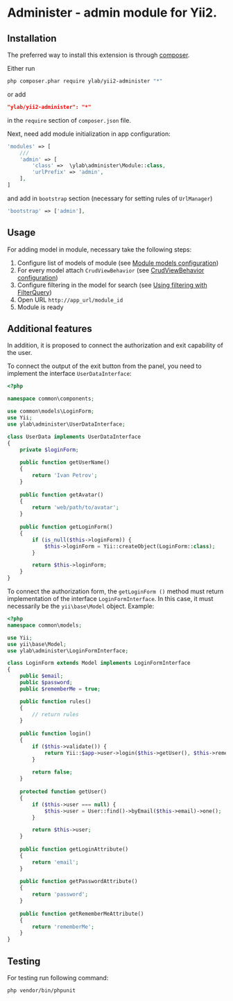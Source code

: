 # Administer - admin module for Yii2.

## Installation

The preferred way to install this extension is through [composer](http://getcomposer.org/download).

Either run
```bash
php composer.phar require ylab/yii2-administer "*"
```
or add
```json
"ylab/yii2-administer": "*"
```
in the `require` section of `composer.json` file.

Next, need add module initialization in app configuration:
```php
'modules' => [
    ///
    'admin' => [
        'class' =>  \ylab\administer\Module::class,
        'urlPrefix' => 'admin',
    ],
]
```
and add in `bootstrap` section (necessary for setting rules of `UrlManager`)
```php
'bootstrap' => ['admin'],
```

## Usage

For adding model in module, necessary take the following steps:

1) Configure list of models of module (see [Module models configuration](docs/en/01-module-models-configuration.md))
2) For every model attach `CrudViewBehavior` (see
[CrudViewBehavior configuration](docs/en/02-crudviewbehavior-configuration.md))
3) Configure filtering in the model for search (see [Using filtering with FilterQuery](docs/en/03-filterquery.md))
4) Open URL `http://app_url/module_id`
5) Module is ready

## Additional features
In addition, it is proposed to connect the authorization and exit capability of the user.

To connect the output of the exit button from the panel, you need to implement the interface `UserDataInterface`:
```php
<?php

namespace common\components;

use common\models\LoginForm;
use Yii;
use ylab\administer\UserDataInterface;

class UserData implements UserDataInterface
{
    private $loginForm;
    
    public function getUserName()
    {
        return 'Ivan Petrov';
    }
    
    public function getAvatar()
    {
        return 'web/path/to/avatar';
    }
    
    public function getLoginForm()
    {
        if (is_null($this->loginForm)) {
            $this->loginForm = Yii::createObject(LoginForm::class);
        }

        return $this->loginForm;
    }
}

```
To connect the authorization form, the `getLoginForm ()` method must
return implementation of the interface `LoginFormInterface`. In this case, it must necessarily be
the `yii\base\Model` object. Example:
```php
<?php
namespace common\models;

use Yii;
use yii\base\Model;
use ylab\administer\LoginFormInterface;

class LoginForm extends Model implements LoginFormInterface
{
    public $email;
    public $password;
    public $rememberMe = true;

    public function rules()
    {
        // return rules
    }
    
    public function login()
    {
        if ($this->validate()) {
            return Yii::$app->user->login($this->getUser(), $this->rememberMe ? 3600 * 24 * 30 : 0);
        }
        
        return false;
    }
    
    protected function getUser()
    {
        if ($this->user === null) {
            $this->user = User::find()->byEmail($this->email)->one();
        }

        return $this->user;
    }
    
    public function getLoginAttribute()
    {
        return 'email';
    }
    
    public function getPasswordAttribute()
    {
        return 'password';
    }
    
    public function getRememberMeAttribute()
    {
        return 'rememberMe';
    }
}

```

## Testing

For testing run following command:
```bash
php vendor/bin/phpunit
```
